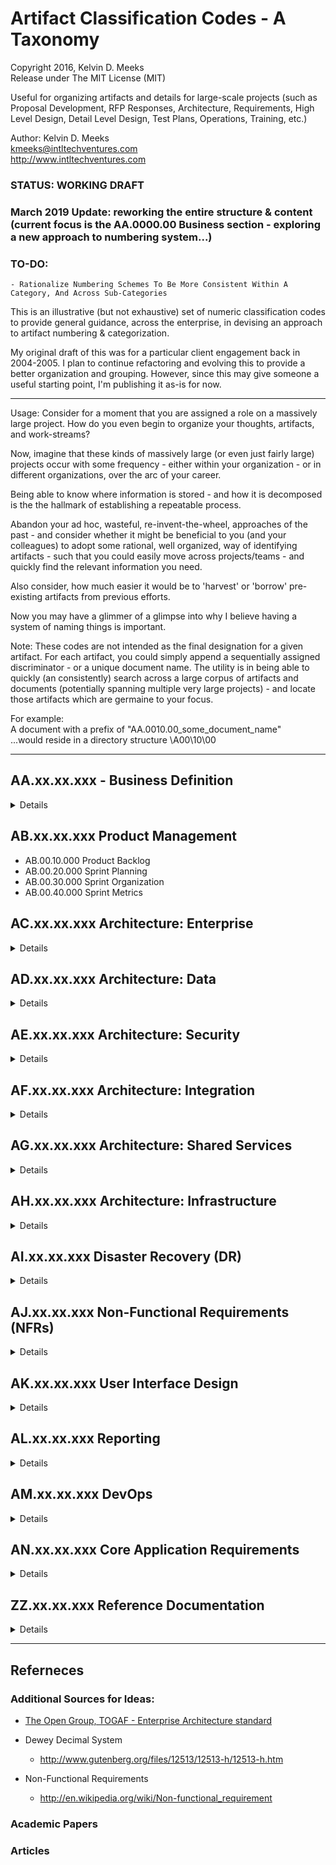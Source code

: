# Artifact Classification Codes - A Taxonomy

Copyright 2016, Kelvin D. Meeks   
Release under The MIT License (MIT)

Useful for organizing artifacts and details for large-scale projects (such as Proposal Development, RFP Responses, Architecture, Requirements, High Level Design, Detail Level Design, Test Plans, Operations, Training, etc.)  

Author: Kelvin D. Meeks   
kmeeks@intltechventures.com  
http://www.intltechventures.com    

### STATUS: __WORKING DRAFT__
### March 2019 Update: reworking the entire structure & content (current focus is the AA.0000.00 Business section - exploring a new approach to numbering system...)


### TO-DO: 
```
- Rationalize Numbering Schemes To Be More Consistent Within A Category, And Across Sub-Categories
```

This is an illustrative (but not exhaustive) set of numeric classification codes to provide general guidance, across the enterprise, in devising an approach to artifact numbering & categorization.

My original draft of this was for a particular client engagement back in 2004-2005.  I plan to continue refactoring and evolving this to provide a better organization and grouping.  However, since this may give someone a useful starting point, I'm publishing it as-is for now.

___
Usage: Consider for a moment that you are assigned a role on a massively large project. How do you even begin to organize your thoughts, artifacts, and work-streams?  

Now, imagine that these kinds of massively large (or even just fairly large) projects occur with some frequency - either within your organization - or in different organizations, over the arc of your career. 

Being able to know where information is stored - and how it is decomposed is the the hallmark of establishing a repeatable process. 

Abandon your ad hoc, wasteful, re-invent-the-wheel, approaches of the past - and consider whether it might be beneficial to you (and your colleagues) to adopt some rational, well organized, way of identifying artifacts - such that you could easily move across projects/teams - and quickly find the relevant information you need. 

Also consider, how much easier it would be to 'harvest' or 'borrow' pre-existing artifacts from previous efforts. 

Now you may have a glimmer of a glimpse into why I believe having a system of naming things is important. 

Note: These codes are not intended as the final designation for a given artifact. For each artifact, you could simply append a sequentially assigned discriminator - or a unique document name. The utility is in being able to quickly (an consistently) search across a large corpus of artifacts and documents (potentially spanning multiple very large projects) - and locate those artifacts which are germaine to your focus. 

For example:   
A document with a prefix of "AA.0010.00_some_document_name"  
...would reside in a directory structure \A00\10\00  
___

## AA.xx.xx.xxx - Business Definition
<details>
### AA.00.xx.xxx - Business: Core Aspects 
- AA.00.10.000 Business Description
  + AA.00.10.100 Business Scope
  + AA.00.10.200 Business Leadership
  + AA.00.10.300 Business Structure


- AA.00.20.000 Business Model
  + AA.00.20.010 Business Capabilities
  + AA.00.20.020 Business Functions
  + AA.00.20.030 Business Products
  + AA.00.20.040 Business Services


- AA.00.30.000 Business Plan
  + AA.00.30.010 Business Vision
  + AA.00.30.020 Business Principles
  + AA.00.30.030 Business Strategy
  + AA.00.30.040 Business Roadmap
  + AA.00.30.050 Business Plan


- AA.00.00.40.000 Business Markets
  + AA.00.40.010 Market Segments
  + AA.00.40.020 Locations
  + AA.00.40.030 Market Segments

- AA.00.50.000 Business Relationships
  + AA.00.50.010 Business Customers
  + AA.00.50.020 Business Suppliers
  + AA.00.50.030 Business Vendors
  + AA.00.50.040 Business Joint Ventures
  + AA.00.50.050 Business Partners 
  + AA.00.50.060 Business Subsidiaries

- AA.00.60.000 Business Market Forces
  + AA.00.60.010 Business Competitors 
  + AA.00.60.020 Business Competitive Forces
  + AA.00.60.030 Business Market Analysis (e.g. Share, Growth Projections, etc.)
  + AA.00.60.040 Business Constraints (e.g. Legal, Regulatory)
  + AA.00.60.050 Business Risks (e.g. Resources, Capital, Funding, Skills, Materials, Costs, etc.)
  + AA.00.60.060 Business SWOT (Strengths, Weaknesses, Opportunities, Threats)


### AA.10.xx.xxx  - Business: Financial Aspects
- AA.10.00.000 Finance
  + AA.10.10.000 Finance Organization
    * AA.10.10.010 Financial Structure
    * AA.10.10.020 Chart of Accounts
    * AA.10.10.030 Transaction Types
    * AA.10.10.040 Accounting Processes
    * AA.10.10.050 Financial Reporting 
  + AA.10.20.000 Tax Matters
    * AA.10.20.010 Tax Rates Local
	* AA.10.20.020 Tax Rates Country&
	* AA.10.20.030 Tax Rates State
	* AA.10.20.040 Tax Rates National
	* AA.10.20.050 Tax Rates VAT
	* AA.10.20.060 Tax Rates Foreign
  + AA.10.30.000 Foreign Currency 
    * AA.10.30.010 Currency Exchange Rates
  + AA.10.40.000 Customer Revenue/Cost 
    * AA.10.40.010 Customer Acquisition Costs
    * AA.10.40.020 Customer Lifetime Revenue Projections
    * AA.10.40.030 Customer Lifetime Cost Projections
    * AA.10.40.040 Customer Retention Projections
  + AA.10.50.000 Operating Costs
  + AA.10.60.000 Other Revenue Sources
    * AA.10.60.010 Ad Sales
    * AA.10.60.020 Affiliate Sales Channels



### AA.20.xx.xxx - Business: Architecture, Current
- AA.20.00.000 Business Architecture - Current State
  + AA.20.10.000 Business Information Flows
  + AA.20.20.000 Key Processes
  + AA.20.30.000 Critical Business Rules
  + AA.20.40.000 Important Key Business Epics 


### AA.30.xx.xxx - Business: Architecture, Future
- AA.30.00.000 Business Architecture - Future State
</details>



## AB.xx.xx.xxx Product Management
- AB.00.10.000 Product Backlog
- AB.00.20.000 Sprint Planning
- AB.00.30.000 Sprint Organization
- AB.00.40.000 Sprint Metrics



## AC.xx.xx.xxx Architecture: Enterprise
<details>
- AC.00.10.000 Enterprise System Context
- AC.00.20.000 Enterprise Diagram Views
- AC.00.30.000 Enterprise System Components
- AC.00.40.000 Enterprise Software Asset Inventory
- AC.00.50.000 Enterprise Third-Party External Services
</details>


## AD.xx.xx.xxx Architecture: Data 
<details>
- AD.10.10.000 Enterprise Data Dictionary
- AD.10.20.000 Enterprise Ontologies
- AD.10.30.000 Enterprise Canonical Message Models
- AD.10.40.000 Enterprise Data Model 
- AD.10.99.000 Enterprise Data Governance
</details>


## AE.xx.xx.xxx Architecture: Security
<details>
- AE.10.00.000 User Management
  + AE.10.00.010 User Provisioning
  + AE.10.00.020 User Profile Management

- AE.10.10.000 User Access
  + AE.10.10.010 Access Control List
  + AE.10.10.020 LDAP
  + AE.10.10.030 User Authentication, 2FA
  + AE.10.10.040 User Authorization
  + AE.10.10.050 Single-Sign-On (SSO)
  + AE.10.10.060 Federated Single-Sign-On (SSO)
  + AE.10.10.070 Password Reset


- AE.20.00.000 Defense in Depth
  + AE.20.10.000 Intrusion Detection
  + AE.20.20.000 File Monitoring
  + AE.20.30.000 Anti-Virus
  + AE.20.40.000 Firewall
  + AE.20.50.000 Web Access Firewall (WAF)

- AE.80.00.000 Payment Card Institute (PCI-DSS) Compliance

</details>


## AF.xx.xx.xxx Architecture: Integration
<details>
- AF.00.00.000 Integration Patterns

- AF.10.00.000 Real-Time Services
  + AF.10.10.000 Conversions
  + AF.10.20.000 Legacy Systems
  + AF.10.30.000 Customer Master
  + AF.10.40.000 General Ledger
  + AF.10.50.000 Financial
  + AF.10.60.000 Inventory
  + AF.10.70.000 File Maintenance
  + AF.10.80.000 Validation
  + AF.10.90.000 Membership
  + AF.10.99.000 External Third Party  

- AF.20.00.000 In-bound Batch Jobs
  + AF.20.10.000 Conversions
  + AF.20.20.000 Legacy Systems
  + AF.20.30.000 Customer Master
  + AF.20.40.000 General Ledger
  + AF.20.50.000 Financial
  + AF.20.60.000 Inventory
  + AF.20.70.000 File Maintenance
  + AF.20.80.000 Validation
  + AF.20.90.000 Membership
  + AF.20.99.000 External Third Party  

- AF.30.00.000 Out-bound Batch Jobs
  + AF.30.10.000 Conversions	 
  + AF.30.20.000 Legacy Systems
  + AF.30.30.000 Customer Master
  + AF.30.40.000 General Ledger
  + AF.30.50.000 Financial
  + AF.30.60.000 Inventory
  + AF.30.70.000 File Maintenance
  + AF.30.80.000 Validation
  + AF.30.90.000 Membership
  + AF.30.99.000 External Third Party  

- AF.40.00.000 Internal Batch Jobs
  + AF.40.10.000 Conversions
  + AF.40.20.000 Legacy Systems
  + AF.40.30.000 Customer Master
  + AF.40.40.000 General Ledger
  + AF.40.50.000 Financial
  + AF.40.60.000 Inventory
  + AF.40.70.000 File Maintenance
  + AF.40.80.000 Validation
  + AF.40.90.000 Membership
  + AF.40.99.000 External Third Party  
</details>

## AG.xx.xx.xxx Architecture: Shared Services
<details>
- AG.00.00.000 Databases
- AG.00.00.000 Application Servers
- AG.00.00.000 Message Queues
- AG.00.00.000 Email
- AG.00.00.000 Workflow
- AG.00.00.000 Scheduling
- AG.00.00.000 Distributed Computing 
- AG.00.00.000 Manage File Transfer (MFT)
- AG.00.00.000 Service Discovery

- AG.00.00.000 Security
- AG.00.00.000 Encryption Services
- AG.00.00.000 Compression Services
- AG.00.00.000 Auditing
- AG.00.00.000 Authentication
- AG.00.00.000 Authorization

- AG.00.00.000 Log Management
- AG.00.00.000 Log Event Capture
- AG.00.00.000 Log Aggregation
- AG.00.00.000 Log Event Streaming
- AG.00.00.000 Log Visualization
- AG.00.00.000 Log Event Notifications
</details>


## AH.xx.xx.xxx Architecture: Infrastructure
<details>
- AH.00.00.000 Facilities
  + AH.00.10.000 Physical Access Security
  + AH.00.20.000 Electrical
  + AH.00.30.000 Telecommunications
  + AH.00.40.000 Heating & Cooling
  + AH.00.50.000 Air Quality
  + AH.00.60.000 Sensors
  + AH.00.70.000 Alarms
  + AH.00.80.000 Facilities Disaster Recovery

- AH.10.00.000 Telecom
- AH.10.10.000 Network Topology
- AH.10.20.000 Content Distribution Network (CDN)
- AH.10.30.000 DNS
- AH.10.40.000 Load Balancing
- AH.10.50.000 Firewalls
- AH.10.60.000 Routers
- AH.10.70.000 Hardware Accelerators - Encryption
- AH.10.80.000 Hardware Accelerators - Compression  

- AH.20.00.000 Data Storage
  + AH.20.10.000 On Premise Storage
  + AH.20.20.000 Network Attached Storage Devices  
  + AH.20.30.000 Cloud Service Storage
    * AH.20.30.010 Cloud Service Storage, Hot
	* AH.20.30.020 Cloud Service Storage, Warm
	* AH.20.30.030 Cloud Service Storage, Cold
	* AH.20.30.030 Cloud Service Storage, Archive

- AH.30.00.000 Servers/VMs/Containers
  + AH.30.10.000 Servers, General Purpose
  + AH.30.20.000 Servers, Application
  + AH.30.30.000 Servers, Web Servers
  + AH.30.40.000 Servers, Database
  + AH.30.50.000 Servers, Cache
  + AH.30.60.000 Servers, Utility  
</details>
	
	
## AI.xx.xx.xxx Disaster Recovery (DR)
<details>
- AI.00.10.000 DR Infrastructure
- AI.00.20.000 Backup & Recovery Procedures  
</details>
 
 
## AJ.xx.xx.xxx Non-Functional Requirements (NFRs)
<details>
- AJ.00.00.000 Accessibility
- AJ.00.00.000 Audit and Control
- AJ.00.00.000 Availability
- AJ.00.00.000 Backup	
- AJ.00.00.000 Capacity
- AJ.00.00.000 Certification
- AJ.00.00.000 Compliance
- AJ.00.00.000 Configuration management
- AJ.00.00.000 Dependencies
- AJ.00.00.000 Deployment
- AJ.00.00.000 Documentation
- AJ.00.00.000 Disaster Recovery
- AJ.00.00.000 Efficiency
- AJ.00.00.000 Effectiveness
- AJ.00.00.000 Escrow
- AJ.00.00.000 Extensibility
- AJ.00.00.000 Failure Management
- AJ.00.00.000 Fault Tolerance
- AJ.00.00.000 Interoperability
- AJ.00.00.000 Legal and Licensing
- AJ.00.00.000 Maintainability
- AJ.00.00.000 Modifiability
- AJ.00.00.000 Network Topology
- AJ.00.00.000 Open Source (Vitality, License Suitability, License Confirmation, Governance)
- AJ.00.00.000 Operability
- AJ.00.00.000 Performance
- AJ.00.00.000 Platform Compatibility
- AJ.00.00.000 Price
- AJ.00.00.000 Privacy
- AJ.00.00.000 Portability
- AJ.00.00.000 Quality
- AJ.00.00.000 Recovery
- AJ.00.00.000 Reliability
- AJ.00.00.000 Reporting
- AJ.00.00.000 Resilience
- AJ.00.00.000 Resource Constraints
- AJ.00.00.000 Response Time
- AJ.00.00.000 Robustness
- AJ.00.00.000 Safety
- AJ.00.00.000 Security
- AJ.00.00.000 Standards
- AJ.00.00.000 Stability
- AJ.00.00.000 Supportability
- AJ.00.00.000 Testability
- AJ.00.00.000 Usability  
</details>


## AK.xx.xx.xxx User Interface Design
<details>
- AK.00.10.000 Look & Feel Style Guides
- AK.00.20.000 Internationalization

- AK.10.10.000 Common UI Elements
- AK.10.20.000 Logos 

- AK.20.10.000 Standard Public Content
  + AK.20.10.010 Privacy Policy
  + AK.20.10.020 Contact Us
  + AK.20.10.030 Company 
  + AK.20.10.040 About
  + AK.20.10.050 Products
  + AK.20.10.060 Services
  + AK.20.10.070 Newsletter
  + AK.20.10.080 Blog
  + AK.20.10.090 Latest News
  + AK.20.10.100 Site Map	
  + AK.20.10.110 Help  
  + AK.20.10.120 Support  
  + AK.20.10.130 Report a Bug
  

- AK.20.20.000 Authenticated Access
  + AK.20.20.010 Login
  + AK.20.20.020 Logout  

- AK.30.10.000 Common UI Error Messages
  + AK.30.10.010 Invalid User ID
  + AK.30.10.020 Invalid Password
  + AK.30.10.030 Contact Support
  + AK.30.10.040 Page Not Found
  + AK.30.10.050 Unauthorized Access
  + AK.30.10.060 Invalid Action Attempted  

- AK.40.00.000 Common UI Data Validation Rules  
  + AK.40.10.000 General Validation
    * AK.40.10.010 Date Validation
    * AK.40.10.020 Email Validation
    * AK.40.10.030 URL Validation
	* AK.40.10.040 Phone Number Validation	
	* AK.40.10.050 Credit Card Validation 	
	* AK.40.10.060 Tax ID (SSN or TIN) Validation  
  + AK.40.20.000 Address Validation 
    * AK.40.20.010 Street Validation  
    * AK.40.20.020 City Validation
    * AK.40.20.030 Postal Code Validation  
    * AK.40.20.040 Country Validation
    * AK.40.20.050 Residence Address Validation
    * AK.40.20.060 Business Address Validation  

  
- AK.50.00.000 Application-Specific UI Functionality  

- AK.60.00.000 Admin-Specific UI Functionality  
</details>



## AL.xx.xx.xxx Reporting
<details>
### AL.00.xx.xxx General Reporting
- AL.00.10.000 Report Design Assets/Tools/Templates
- AL.00.20.000 Operational Reporting
- AL.00.30.000 Management Reporting
- AL.00.40.000 Financial Reporting
- AL.00.50.000 Compliance Reporting
- AL.00.60.000 Audit Reporting
- AL.00.70.000 System Monitoring Reporting
- AL.00.80.000 Dashboards  


### AL.10.xx.xxx Business Intelligence Reporting
- AL.10.10.000 Business Intelligence Reporting


### AL.20.xx.xxx Data Analytics Reporting
- AL.20.10.000 Data Analytics Reporting


### AL.30.xx.xxx Data Analytics Reporting
- AL.20.10.000 Data Analytics Reporting
</details>


## AM.xx.xx.xxx DevOps
<details>
- AM.00.10.000 Operations Procedures
- AM.00.20.000 Operations Runbooks
- AM.00.30.000 Managed File Transfers
- AM.00.40.000 Operations / Systems Monitoring
- AM.00.50.000 Alerts & Notifications  

- AM.10.00.000 Job Schedules
  + AM.10.10.000 Special (ad-hoc, on-demand, irregular)
  + AM.10.20.000 daily
  + AM.10.30.000 weekly
  + AM.10.40.000 bi-weekly
  + AM.10.50.000 monthly
  + AM.10.60.000 bi-monthly
  + AM.10.70.000 quarterly
  + AM.10.80.000 semi-annually
  + AM.10.90.000 annually  


- AM.20.00.000 Conversion Processes

- AM.30.10.000 Backup Processes  
- AM.30.20.000 Restore Processes   

- AM.99.00.000 Disaster Recovery  
</details>


## AN.xx.xx.xxx Core Application Requirements  
<details>
- Project Specific, TBD...
</details>


## ZZ.xx.xx.xxx Reference Documentation
<details>

- ZZ.00.00.000 Application Training Material
  + ZZ.00.10.000 Train-The-Trainer
  + ZZ.00.20.000 End-User Training


- ZZ.10.00.000 Application End-User Documentation 
  + ZZ.10.10.000 User Guides
  + ZZ.10.20.000 FAQs
  + ZZ.10.30.000 Quick Reference
  + ZZ.10.40.000 How To


- ZZ.20.00.00 Application Administration Documentation
  + ZZ.20.10.000 Admin Guide
  + ZZ.20.20.000 Installation
  + ZZ.20.30.000 Configuration


- ZZ.30.00.000 Engineering Documentation
  + ZZ.30.10.000 Developer Guides  
  + ZZ.30.20.000 Coding Standards


- ZZ.40.00.000 DevOps Documentation
  + ZZ.40.10.000 DevOps Procedures
  + ZZ.40.20.000 Batch Job Runbooks  

</details>


____

## Referneces

### Additional Sources for Ideas:   

- [The Open Group, TOGAF - Enterprise Architecture standard](http://www.opengroup.org/subjectareas/enterprise/togaf)

- Dewey Decimal System
  + http://www.gutenberg.org/files/12513/12513-h/12513-h.htm
  
- Non-Functional Requirements
  + http://en.wikipedia.org/wiki/Non-functional_requirement


### Academic Papers



### Articles


